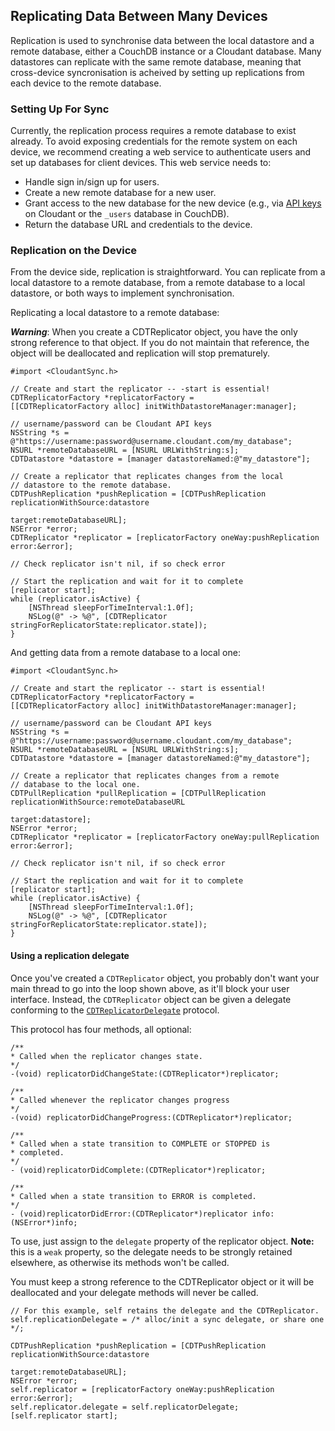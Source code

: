 ## Replicating Data Between Many Devices

Replication is used to synchronise data between the local datastore and a
remote database, either a CouchDB instance or a Cloudant database. Many
datastores can replicate with the same remote database, meaning that
cross-device syncronisation is acheived by setting up replications from each
device to the remote database.

### Setting Up For Sync

Currently, the replication process requires a remote database to exist already.
To avoid exposing credentials for the remote system on each device, we recommend
creating a web service to authenticate users and set up databases for client
devices. This web service needs to:

* Handle sign in/sign up for users.
* Create a new remote database for a new user.
* Grant access to the new database for the new device (e.g., via [API keys][keys]
  on Cloudant or the `_users` database in CouchDB).
* Return the database URL and credentials to the device.

[keys]: https://cloudant.com/for-developers/faq/auth/

### Replication on the Device

From the device side, replication is straightforward. You can replicate from a
local datastore to a remote database, from a remote database to a local
datastore, or both ways to implement synchronisation.

Replicating a local datastore to a remote database:

***Warning***: When you create a CDTReplicator object, you have the only strong
reference to that object. If you do not maintain that reference, the object
will be deallocated and replication will stop prematurely.

```objc
#import <CloudantSync.h>

// Create and start the replicator -- -start is essential!
CDTReplicatorFactory *replicatorFactory =
[[CDTReplicatorFactory alloc] initWithDatastoreManager:manager];

// username/password can be Cloudant API keys
NSString *s = @"https://username:password@username.cloudant.com/my_database";
NSURL *remoteDatabaseURL = [NSURL URLWithString:s];
CDTDatastore *datastore = [manager datastoreNamed:@"my_datastore"];

// Create a replicator that replicates changes from the local
// datastore to the remote database.
CDTPushReplication *pushReplication = [CDTPushReplication replicationWithSource:datastore
                                                                         target:remoteDatabaseURL];
NSError *error;
CDTReplicator *replicator = [replicatorFactory oneWay:pushReplication error:&error];

// Check replicator isn't nil, if so check error

// Start the replication and wait for it to complete
[replicator start];
while (replicator.isActive) {
    [NSThread sleepForTimeInterval:1.0f];
    NSLog(@" -> %@", [CDTReplicator stringForReplicatorState:replicator.state]);
}
```

And getting data from a remote database to a local one:

```objc
#import <CloudantSync.h>

// Create and start the replicator -- start is essential!
CDTReplicatorFactory *replicatorFactory =
[[CDTReplicatorFactory alloc] initWithDatastoreManager:manager];

// username/password can be Cloudant API keys
NSString *s = @"https://username:password@username.cloudant.com/my_database";
NSURL *remoteDatabaseURL = [NSURL URLWithString:s];
CDTDatastore *datastore = [manager datastoreNamed:@"my_datastore"];

// Create a replicator that replicates changes from a remote
// database to the local one.
CDTPullReplication *pullReplication = [CDTPullReplication replicationWithSource:remoteDatabaseURL
                                                                         target:datastore];
NSError *error;
CDTReplicator *replicator = [replicatorFactory oneWay:pullReplication error:&error];

// Check replicator isn't nil, if so check error

// Start the replication and wait for it to complete
[replicator start];
while (replicator.isActive) {
    [NSThread sleepForTimeInterval:1.0f];
    NSLog(@" -> %@", [CDTReplicator stringForReplicatorState:replicator.state]);
}
```

#### Using a replication delegate

Once you've created a `CDTReplicator` object, you probably don't want your main 
thread to go into the loop shown above, as it'll block your user interface.
Instead, the `CDTReplicator` object can be given a delegate conforming to the
[`CDTReplicatorDelegate`](https://github.com/cloudant/CDTDatastore/blob/master/Classes/common/CDTReplicator/CDTReplicatorDelegate.h) protocol.

This protocol has four methods, all optional:

```objc
/**
* Called when the replicator changes state.
*/
-(void) replicatorDidChangeState:(CDTReplicator*)replicator;

/**
* Called whenever the replicator changes progress
*/
-(void) replicatorDidChangeProgress:(CDTReplicator*)replicator;

/**
* Called when a state transition to COMPLETE or STOPPED is
* completed.
*/
- (void)replicatorDidComplete:(CDTReplicator*)replicator;

/**
* Called when a state transition to ERROR is completed.
*/
- (void)replicatorDidError:(CDTReplicator*)replicator info:(NSError*)info;
```

To use, just assign to the `delegate` property of the replicator object. **Note:**
this is a `weak` property, so the delegate needs to be strongly retained elsewhere,
as otherwise its methods won't be called.

You must keep a strong reference to the CDTReplicator object or it will
be deallocated and your delegate methods will never be called. 

```objc
// For this example, self retains the delegate and the CDTReplicator.
self.replicationDelegate = /* alloc/init a sync delegate, or share one */;

CDTPushReplication *pushReplication = [CDTPushReplication replicationWithSource:datastore
                                                                         target:remoteDatabaseURL];
NSError *error;
self.replicator = [replicatorFactory oneWay:pushReplication error:&error];
self.replicator.delegate = self.replicatorDelegate;
[self.replicator start];
```
